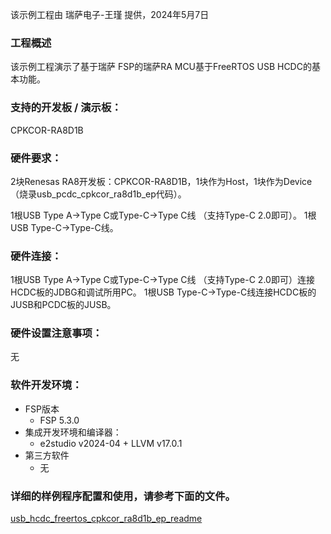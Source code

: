 该示例工程由 瑞萨电子-王瑾 提供，2024年5月7日

### 工程概述

该示例工程演示了基于瑞萨 FSP的瑞萨RA MCU基于FreeRTOS USB HCDC的基本功能。

### 支持的开发板 / 演示板：

CPKCOR-RA8D1B
   
### 硬件要求：

2块Renesas RA8开发板：CPKCOR-RA8D1B，1块作为Host，1块作为Device（烧录usb_pcdc_cpkcor_ra8d1b_ep代码）。

1根USB Type A->Type C或Type-C->Type C线 （支持Type-C 2.0即可）。
1根USB Type-C->Type-C线。

### 硬件连接：

1根USB Type A->Type C或Type-C->Type C线 （支持Type-C 2.0即可）连接HCDC板的JDBG和调试所用PC。
1根USB Type-C->Type-C线连接HCDC板的JUSB和PCDC板的JUSB。

### 硬件设置注意事项：

无

### 软件开发环境：
   
* FSP版本
  * FSP 5.3.0
* 集成开发环境和编译器：
  * e2studio v2024-04 + LLVM v17.0.1
* 第三方软件
  * 无 
	   

### 详细的样例程序配置和使用，请参考下面的文件。

[usb_hcdc_freertos_cpkcor_ra8d1b_ep_readme](usb_hcdc_freertos_cpkcor_ra8d1b_ep_readme.md)
